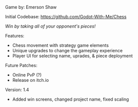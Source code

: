 Game by: Emerson Shaw

Initial Codebase: https://github.com/Godot-With-Me/Chess

*Win by taking all of your opponent's pieces!*

Features:
- Chess movement with strategy game elements
- Unique upgrades to change the gameplay experience
- Player UI for selecting name, uprades, & piece deployment

Future Patches:
- Online PvP (?)
- Release on itch.io

Version: 1.4
- Added win screens, changed project name, fixed scaling


